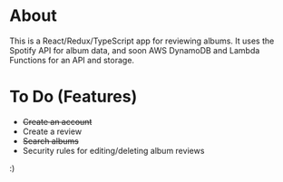 # About

This is a React/Redux/TypeScript app for reviewing albums. It uses the Spotify API for album data, and soon AWS DynamoDB and Lambda Functions for an API and storage.

# To Do (Features)

- ~~Create an account~~
- Create a review
- ~~Search albums~~
- Security rules for editing/deleting album reviews

:)